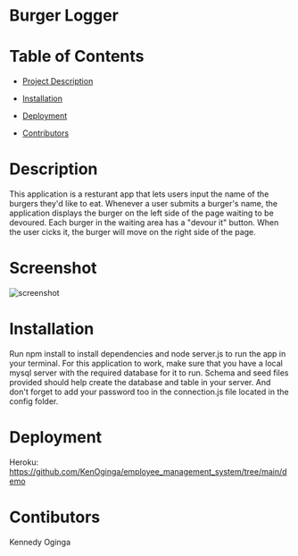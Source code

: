 # Burger Logger

# Table of Contents
* [Project Description](#Description)

* [Installation](#Installation)

* [Deployment](#Deployment)

* [Contributors](#Contributors)


# Description
This application is a resturant app that lets users input the name of the burgers they'd like to eat. Whenever a user submits a burger's name, the application displays the burger on the left side of the page waiting to be devoured. Each burger in the waiting area has a "devour it" button. When the user cicks it, the burger will move on the right side of the page.

# Screenshot
![screenshot](https://user-images.githubusercontent.com/72943649/102302293-5c988400-3f1e-11eb-9490-9a4b250dde32.PNG)

# Installation
Run npm install to install dependencies and node server.js to run the app in your terminal. For this application to work, make sure that you have a local mysql server with the required database for it to run. Schema and seed files provided should help create the database and table in your server. And don't forget to add your password too in the connection.js file located in the config folder.

# Deployment
Heroku: https://github.com/KenOginga/employee_management_system/tree/main/demo

# Contibutors
Kennedy Oginga